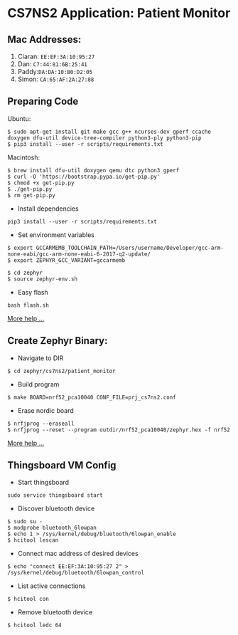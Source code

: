 # CS7NS2 Application: Patient Monitor

## Mac Addresses:
1. Ciaran: `EE:EF:3A:10:95:27`
2. Dan: `C7:44:81:6B:25:41`
3. Paddy:`DA:DA:10:B0:D2:05`
4. Simon: `CA:65:AF:2A:27:88`

## Preparing Code
Ubuntu:
```
$ sudo apt-get install git make gcc g++ ncurses-dev gperf ccache doxygen dfu-util device-tree-compiler python3-ply python3-pip
$ pip3 install --user -r scripts/requirements.txt
```

Macintosh:
```
$ brew install dfu-util doxygen qemu dtc python3 gperf
$ curl -O 'https://bootstrap.pypa.io/get-pip.py'
$ chmod +x get-pip.py
$ ./get-pip.py
$ rm get-pip.py
```

* Install dependencies

```
pip3 install --user -r scripts/requirements.txt
```


* Set environment variables

```
$ export GCCARMEMB_TOOLCHAIN_PATH=/Users/username/Developer/gcc-arm-none-eabi/gcc-arm-none-eabi-6-2017-q2-update/
$ export ZEPHYR_GCC_VARIANT=gccarmemb
```


```
$ cd zephyr
$ source zephyr-env.sh
```


* Easy flash

```
bash flash.sh
```

[More help ...](https://gitlab.scss.tcd.ie/jdukes/cs7ns2/wikis/Zephyr_getting_started.md)

##  Create Zephyr Binary:

* Navigate to DIR

```
$ cd zephyr/cs7ns2/patient_monitor
```

* Build program

```
$ make BOARD=nrf52_pca10040 CONF_FILE=prj_cs7ns2.conf
```

* Erase nordic board

```
$ nrfjprog --eraseall
$ nrfjprog --reset --program outdir/nrf52_pca10040/zephyr.hex -f nrf52
```

[More help ...](https://gitlab.scss.tcd.ie/jdukes/cs7ns2/wikis/thingsboard_demo.md)


## Thingsboard VM Config

* Start thingsboard

```
sudo service thingsboard start
```

* Discover bluetooth device

```
$ sudo su -
$ modprobe bluetooth_6lowpan
$ echo 1 > /sys/kernel/debug/bluetooth/6lowpan_enable
$ hcitool lescan
```

* Connect mac address of desired devices

```
$ echo "connect EE:EF:3A:10:95:27 2" > /sys/kernel/debug/bluetooth/6lowpan_control
```

* List active connections

```
$ hcitool con
```

* Remove bluetooth device

```
$ hcitool ledc 64
```
